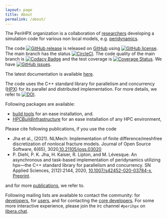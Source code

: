 ```yaml
---
layout: page
title: About
permalink: /about/
---
```


The PeriHPX organization is a collaboration of [researchers](/team) developing a simulation code for various non local models, e.g. [peridynamics](https://en.wikipedia.org/wiki/Peridynamics). 

The code [![GitHub release](https://img.shields.io/github/release/PeriHPX/PeriHPX.svg)](https://GitHub.com/PeriHPX/PeriHPX/releases/) is released on [GitHub](https://github.com/PeriHPX) using [![GitHub license](https://img.shields.io/github/license/PeriHPX/PeriHPX.svg)](https://github.com/PeriHPX/PeriHPX/blob/main/LICENSE). The main branch has the status [![CircleCI](https://circleci.com/gh/PeriHPX/PeriHPX.svg?style=shield)](https://app.circleci.com/pipelines/github/PeriHPX/PeriHPX). The code quality of the main branch is [![Codacy Badge](https://app.codacy.com/project/badge/Grade/dba3a9de609941adad34f3a49e3b813c)](https://www.codacy.com/gh/PeriHPX/PeriHPX/dashboard?utm_source=github.com&amp;utm_medium=referral&amp;utm_content=PeriHPX/PeriHPX&amp;utm_campaign=Badge_Grade) and the test coverage is [![Coverage Status](https://coveralls.io/repos/github/nonlocalmodels/NLMech/badge.svg?branch=master)](https://coveralls.io/github/nonlocalmodels/NLMech?branch=master). We have [![GitHub issues](https://img.shields.io/github/issues/PeriHPX/PeriHPX.svg)](https://github.com/PeriHPX/PeriHpx/issues).

The latest documentation is available [here](https://perihpx.github.io/documentation/).

The code uses the C++ standard library for parallelism and concurrency ([HPX](https://github.com/STEllAR-GROUP)) for its parallel and distributed implementation. For more details, we refer to [![DOI](https://joss.theoj.org/papers/10.21105/joss.02352/status.svg)](https://doi.org/10.21105/joss.02352). 

Following packages are available:

* [build tools](https://github.com/perihpx/buildscripts) for an ease installation, and.
* [HPCBuildInfrastructure](https://github.com/perihpx/HPCBuildInfrastructure) for an ease installation of any HPC environment,

Please cite following publications, if you use the code

* Jha et al., (2021). NLMech: Implementation of finite difference/meshfree discretization of nonlocal fracture models. Journal of Open Source Software, 6(65), 3020,[10.21105/joss.03020](https://doi.org/10.21105/joss.03020)
*  P. Diehl, P. K. Jha, H. Kaiser, R. Lipton, and M. Lévesque. An asynchronous and task-based implementation of peridynamics utilizing hpx—the C++ standard library for parallelism and concurrency. SN Applied Sciences, 2(12):2144, 2020, [10.1007/s42452-020-03784-x](https://doi.org/10.1007/s42452-020-03784-x), [Preprint](https://arxiv.org/abs/1806.06917). 

and for more [publications](https://perihpx.github.io/publications/), we refer to. 

Following mailing lists are available to contact the community: for [developers](https://groups.google.com/g/perihpx-developers), for [users](https://groups.google.com/g/perihpx-users), and for contacting the [core developers](https://groups.google.com/g/perihpx-fellows). For some more interactive experience, please join the irc channel `#perihpx` on [libera.chat](https://web.libera.chat).  

